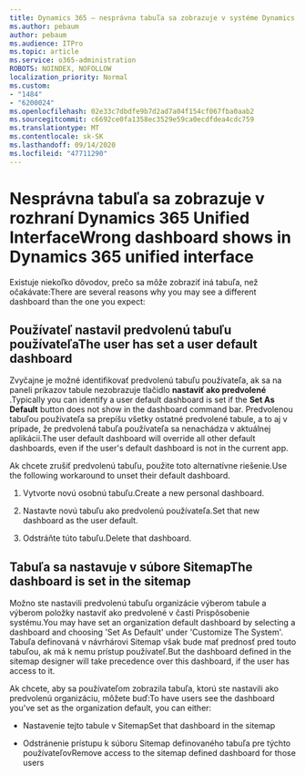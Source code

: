 ```yaml
---
title: Dynamics 365 – nesprávna tabuľa sa zobrazuje v systéme Dynamics 365 Unified Interface
ms.author: pebaum
author: pebaum
ms.audience: ITPro
ms.topic: article
ms.service: o365-administration
ROBOTS: NOINDEX, NOFOLLOW
localization_priority: Normal
ms.custom:
- "1484"
- "6200024"
ms.openlocfilehash: 02e33c7dbdfe9b7d2ad7a04f154cf067fba0aab2
ms.sourcegitcommit: c6692ce0fa1358ec3529e59ca0ecdfdea4cdc759
ms.translationtype: MT
ms.contentlocale: sk-SK
ms.lasthandoff: 09/14/2020
ms.locfileid: "47711290"
---
```

# <a name="wrong-dashboard-shows-in-dynamics-365-unified-interface"></a><span data-ttu-id="c7696-102">Nesprávna tabuľa sa zobrazuje v rozhraní Dynamics 365 Unified Interface</span><span class="sxs-lookup"><span data-stu-id="c7696-102">Wrong dashboard shows in Dynamics 365 unified interface</span></span>

<span data-ttu-id="c7696-103">Existuje niekoľko dôvodov, prečo sa môže zobraziť iná tabuľa, než očakávate:</span><span class="sxs-lookup"><span data-stu-id="c7696-103">There are several reasons why you may see a different dashboard than the one you expect:</span></span>

## <a name="the-user-has-set-a-user-default-dashboard"></a><span data-ttu-id="c7696-104">Používateľ nastavil predvolenú tabuľu používateľa</span><span class="sxs-lookup"><span data-stu-id="c7696-104">The user has set a user default dashboard</span></span> 

<span data-ttu-id="c7696-105">Zvyčajne je možné identifikovať predvolenú tabuľu používateľa, ak sa na paneli príkazov tabule nezobrazuje tlačidlo **nastaviť ako predvolené** .</span><span class="sxs-lookup"><span data-stu-id="c7696-105">Typically you can identify a user default dashboard is set if the **Set As Default** button does not show in the dashboard command bar.</span></span> <span data-ttu-id="c7696-106">Predvolenou tabuľou používateľa sa prepíšu všetky ostatné predvolené tabule, a to aj v prípade, že predvolená tabuľa používateľa sa nenachádza v aktuálnej aplikácii.</span><span class="sxs-lookup"><span data-stu-id="c7696-106">The user default dashboard will override all other default dashboards, even if the user's default dashboard is not in the current app.</span></span>

<span data-ttu-id="c7696-107">Ak chcete zrušiť predvolenú tabuľu, použite toto alternatívne riešenie.</span><span class="sxs-lookup"><span data-stu-id="c7696-107">Use the following workaround to unset their default dashboard.</span></span>

1. <span data-ttu-id="c7696-108">Vytvorte novú osobnú tabuľu.</span><span class="sxs-lookup"><span data-stu-id="c7696-108">Create a new personal dashboard.</span></span>

2. <span data-ttu-id="c7696-109">Nastavte novú tabuľu ako predvolenú používateľa.</span><span class="sxs-lookup"><span data-stu-id="c7696-109">Set that new dashboard as the user default.</span></span>

3. <span data-ttu-id="c7696-110">Odstráňte túto tabuľu.</span><span class="sxs-lookup"><span data-stu-id="c7696-110">Delete that dashboard.</span></span>

## <a name="the-dashboard-is-set-in-the-sitemap"></a><span data-ttu-id="c7696-111">Tabuľa sa nastavuje v súbore Sitemap</span><span class="sxs-lookup"><span data-stu-id="c7696-111">The dashboard is set in the sitemap</span></span>

<span data-ttu-id="c7696-112">Možno ste nastavili predvolenú tabuľu organizácie výberom tabule a výberom položky nastaviť ako predvolené v časti Prispôsobenie systému.</span><span class="sxs-lookup"><span data-stu-id="c7696-112">You may have set an organization default dashboard by selecting a dashboard and choosing 'Set As Default' under 'Customize The System'.</span></span> <span data-ttu-id="c7696-113">Tabuľa definovaná v návrhárovi Sitemap však bude mať prednosť pred touto tabuľou, ak má k nemu prístup používateľ.</span><span class="sxs-lookup"><span data-stu-id="c7696-113">But the dashboard defined in the sitemap designer will take precedence over this dashboard, if the user has access to it.</span></span>

<span data-ttu-id="c7696-114">Ak chcete, aby sa používateľom zobrazila tabuľa, ktorú ste nastavili ako predvolenú organizáciu, môžete buď:</span><span class="sxs-lookup"><span data-stu-id="c7696-114">To have users see the dashboard you've set as the organization default, you can either:</span></span>

* <span data-ttu-id="c7696-115">Nastavenie tejto tabule v Sitemap</span><span class="sxs-lookup"><span data-stu-id="c7696-115">Set that dashboard in the sitemap</span></span>

* <span data-ttu-id="c7696-116">Odstránenie prístupu k súboru Sitemap definovaného tabuľa pre týchto používateľov</span><span class="sxs-lookup"><span data-stu-id="c7696-116">Remove access to the sitemap defined dashboard for those users</span></span>
